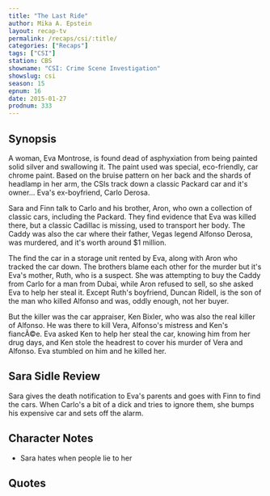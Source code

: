 ```yaml
---
title: "The Last Ride"
author: Mika A. Epstein
layout: recap-tv
permalink: /recaps/csi/:title/
categories: ["Recaps"]
tags: ["CSI"]
station: CBS
showname: "CSI: Crime Scene Investigation"
showslug: csi
season: 15  
epnum: 16  
date: 2015-01-27
prodnum: 333  
---
```


## Synopsis

A woman, Eva Montrose, is found dead of asphyxiation from being painted solid silver and swallowing it. The paint used was special, eco-friendly, car chrome paint. Based on the bruise pattern on her back and the shards of headlamp in her arm, the CSIs track down a classic Packard car and it's owner... Eva's ex-boyfriend, Carlo Derosa.

Sara and Finn talk to Carlo and his brother, Aron, who own a collection of classic cars, including the Packard. They find evidence that Eva was killed there, but a classic Cadillac is missing, used to transport her body. The Caddy was also the car where their father, Vegas legend Alfonso Derosa, was murdered, and it's worth around $1 million.

The find the car in a storage unit rented by Eva, along with Aron who tracked the car down. The brothers blame each other for the murder but it's Eva's mother, Ruth, who is a suspect. She was attempting to buy the Caddy from Carlo for a man from Dubai, while Aron refused to sell, so she asked Eva to help her steal it. Except Ruth's boyfriend, Duncan Ridell, is the son of the man who killed Alfonso and was, oddly enough, not her buyer.

But the killer was the car appraiser, Ken Bixler, who was also the real killer of Alfonso. He was there to kill Vera, Alfonso's mistress and Ken's fiancÃ©e. Eva asked Ken to help her steal the car, knowing him from her drug days, and Ken stole the headrest to cover his murder of Vera and Alfonso. Eva stumbled on him and he killed her.

## Sara Sidle Review

Sara gives the death notification to Eva's parents and goes with Finn to find the cars. When Carlo's a bit of a dick and tries to ignore them, she bumps his expensive car and sets off the alarm.

## Character Notes

* Sara hates when people lie to her

## Quotes


